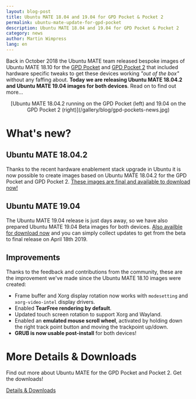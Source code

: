 ```yaml
---
layout: blog-post
title: Ubuntu MATE 18.04 and 19.04 for GPD Pocket & Pocket 2
permalink: ubuntu-mate-update-for-gpd-pocket
description: Ubuntu MATE 18.04 and 19.04 for GPD Pocket & Pocket 2
category: news
author: Martin Wimpress
lang: en
---
```


Back in October 2018 the Ubuntu MATE team released bespoke images of Ubuntu
MATE 18.10 for the [GPD Pocket](https://gpd.hk/gpdpocket) and
[GPD Pocket 2](https://gpd.hk/gpdpocket2) that included hardware specific
tweaks to get these devices working *"out of the box"* without any faffing
about. **Today we are releasing Ubuntu MATE 18.04.2 and Ubuntu MATE 19.04
images for both devices**. Read on to find out more...

<p align="center">
[Ubuntu MATE 18.04.2 running on the GPD Pocket (left) and 19.04 on the GPD Pocket 2 (right)](/gallery/blog/gpd-pockets-news.jpg)

# What's new?

## Ubuntu MATE 18.04.2 

Thanks to the recent hardware enablement stack upgrade in Ubuntu it is now
possible to create images based on Ubuntu MATE 18.04.2 for the GPD Pocket and
GPD Pocket 2. [These images are final and available to download now!](https://ubuntu-mate.org/download/)

## Ubuntu MATE 19.04

The Ubuntu MATE 19.04 release is just days away, so we have also prepared
Ubuntu MATE 19.04 Beta images for both devices. [Also availble for download now](https://ubuntu-mate.org/download/)
and you can simply collect updates to get from the beta to final release on
April 18th 2019.

## Improvements

Thanks to the feedback and contributions from the community, these are the
improvement we've made since the Ubuntu MATE 18.10 images were created:

  * Frame buffer and Xorg display rotation now works with `modesetting` and `xorg-video-intel` display drivers.
  * Enabled **TearFree rendering by default**.
  * Updated touch screen rotation to support Xorg and Wayland.
  * Enabled an **emulated mouse scroll wheel**, activated by holding down the right track point button and moving the trackpoint up/down.
  * **GRUB is now usable post-install** for both devices!

<div class="bs-component">
  <div class="jumbotron">
    <h1>More Details & Downloads</h1>
      <p>Find out more about Ubuntu MATE for the GPD Pocket and Pocket 2. Get the downloads!</p>
      <a href="/gpd-pocket/" class="btn btn-primary btn-lg">Details &amp; Downloads</a>
      </p>
    </div>
</div>
